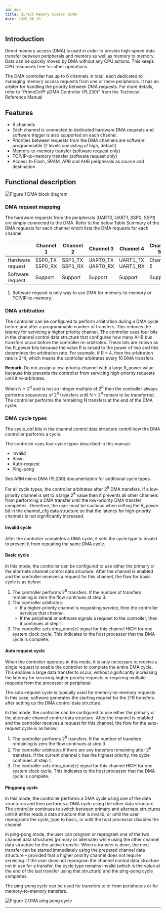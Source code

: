 ```yaml
---
id: dma
title: Direct Memory Access (DMA)
date: 2020-06-10
--- 
```


## Introduction

Direct memory access (DMA) is used in order to provide high-speed data transfer between peripherals and memory as well as memory to memory. Data can be quickly moved by DMA without any CPU actions. This keeps CPU resources free for other operations.

The DMA controller has up to 6 channels in total, each dedicated to managing memory access requests from one or more peripherals. It has an arbiter for handling the priority between DMA requests. For more details, refer to “PrimeCell® μDMA Controller (PL230)” from the Technical Reference Manual


## Features

  * 6 channels
  * Each channel is connected to dedicated hardware DMA requests and software trigger is also supported on each channel.
  * Priorities between requests from the DMA channels are software programmable (2 levels consisting of high, default)
  * Memory-to-memory transfer (software request only)
  * TCP/IP-to-memory transfer (software request only)
  * Access to Flash, SRAM, APB and AHB peripherals as source and destination


## Functional description

![](https://d3cmhcsnvv7jc.cloudfront.net/docs/img/products/w7500p/peripheral/dma_block_diagram.jpg "Figure 1 DMA block diagram")

### DMA request mapping

The hardware requests from the peripherals (UART0, UART1, SSP0, SSP1) are simply connected to the DMA. Refer to the below Table Summary of the DMA requests for each channel which lists the DMA requests for each channel.

|                  | Channel 1              | Channel 2              | Channel 3                | Channel 4                | Channel 5 | Channel 6 |
| ---------------- | ---------------------- | ---------------------- | ------------------------ | ------------------------ | --------- | --------- |
| Hardware request | SSP0_TX <br /> SSP0_RX | SSP1_TX <br /> SSP1_RX | UART0_TX <br /> UART0_RX | UART1_TX <br /> UART1_RX | Channel 5 | Channel 6 |
| Software request | Support                | Support                | Support                  | Support                  | Support   | Support   |


1.  Software request is only way to use DMA for memory-to-memory or TCP/IP-to-memory.

### DMA arbitration

The controller can be configured to perform arbitration during a DMA cycle before and after a programmable number of transfers. This reduces the latency for servicing a higher priority channel.
The controller uses four bits in the channel control data structure that configures how many AHB bus transfers occur before the controller re-arbitrates. These bits are known as the R_power bits because the value R is raised to the power of two and this determines the arbitration rate. For example, if R = 4, then the arbitration rate is 2^4, which means the controller arbitrates every 16 DMA transfers.
 
**Remark**: Do not assign a low-priority channel with a large R_power value because this prevents the controller from servicing high-priority requests until it re-arbitrates.

When N > 2<sup>R</sup> and is not an integer multiple of 2<sup>R</sup> then the controller always performs sequences of 2<sup>R</sup> transfers until N < 2<sup>R</sup> remain to be transferred. The controller performs the remaining N transfers at the end of the DMA cycle.  

### DMA cycle types

The cycle_ctrl bits in the channel control data structure contril how the DMA controller performs a cycle.

The controller uses four cycle types described in this manual:

- Invalid
- Basic
- Auto-request
- Ping-pong

See ARM micro DMA (PL230) documentation for additional cycle types.

For all cycle types, the controller arbitrates after 2<sup>R</sup>  DMA transfers. If a low-priority channel is set to a large 2<sup>R</sup>  value then it prevents all other channels from performing a DMA transfer until the low-priority DMA transfer completes. Therefore, the user must be cautious when setting the R_power bit in the channel_cfg data structure so that the latency for high-priority channels is not significantly increased.

#### Invalid cycle

After the controller completes a DMA cycle, it sets the cycle type to invalid to prevent it from repeating the same DMA cycle.

#### Basic cycle

In this mode, the controller can be configured to use either the primary or the alternate channel control data structure. After the channel is enabled and the controller receives a request for this channel, the flow for basic cycle is as below:

1.	The controller performs 2<sup>R</sup>  transfers. 
If the number of transfers remaining is zero the flow continues at step 3.
2.	The controller arbitrates:
	- If a higher-priority channel is requesting service, then the controller services that channel.
	- If the peripheral or software signals a request to the controller, then it continues at step 1.
3.	The controller sets dma_done[c] signal for this channel HIGH for one system clock cycle. This indicates to the host processor that the DMA cycle is complete.



#### Auto request cycle

When the controller operates in this mode, it is only necessary to receive a single request to enable the controller to complete the entire DMA cycle. This enables a large data transfer to occur, without significantly increasing the latency for servicing higher priority requests or requiring multiple requests from the processor or peripheral.

The auto-request cycle is typically used for memory-to-memory requests. In this case, software generates the starting request for the 2^R transfers after setting up the DMA control data structure.

In this mode, the controller can be configured to use either the primary or the alternate channel control data structure. After the channel is enabled and the controller receives a request for this channel, the flow for the auto-request cycle is as below:


1.	The controller performs 2<sup>R</sup>  transfers. If the number of transfers remaining is zero the flow continues at step 3.
2.	The controller arbitrates if there are any transfers remaining after 2<sup>R</sup>  transfers. If the current channel c has the highest priority, the cycle continues at step 1.
3.	The controller sets dma_done[c] signal for this channel HIGH for one system clock cycle. This indicates to the host processor that the DMA cycle is complete.



#### Pingpong cycle

In this mode, the controller performs a DMA cycle using one of the data structures and then performs a DMA cycle using the other data structure. The controller continues to switch between primary and alternate structures until it either reads a data structure that is invalid, or until the user reprograms the cycle_type to basic, or until the host processor disables the channel.

In ping-pong mode, the user can program or reprogram one of the two channel data structures (primary or alternate) while using the other channel data structure for the active transfer. When a transfer is done, the next transfer can be started immediately using the prepared channel data structure – provided that a higher priority channel does not require servicing. If the user does not reprogram the channel control data structure not in use for a transfer, the cycle type remains invalid (which is the value at the end of the last transfer using that structure) and the ping-pong cycle completes.

The ping-pong cycle can be used for transfers to or from peripherals or for memory-to-memory transfers.


![](https://d3cmhcsnvv7jc.cloudfront.net/docs/img/products/w7500p/peripheral/dma_ping_pong.jpg "Figure 2 DMA ping pong cycle")

------------------------------

